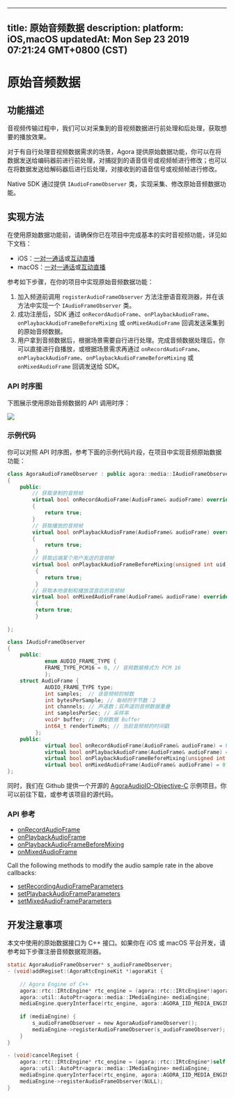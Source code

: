 
---
title: 原始音频数据
description: 
platform: iOS,macOS
updatedAt: Mon Sep 23 2019 07:21:24 GMT+0800 (CST)
---
# 原始音频数据
## 功能描述

音视频传输过程中，我们可以对采集到的音视频数据进行前处理和后处理，获取想要的播放效果。

对于有自行处理音视频数据需求的场景，Agora 提供原始数据功能，你可以在将数据发送给编码器前进行前处理，对捕捉到的语音信号或视频帧进行修改；也可以在将数据发送给解码器后进行后处理，对接收到的语音信号或视频帧进行修改。

Native SDK 通过提供 `IAudioFrameObserver` 类，实现采集、修改原始音频数据功能。

## 实现方法
在使用原始数据功能前，请确保你已在项目中完成基本的实时音视频功能，详见如下文档：
- iOS：[一对一通话](../../cn/Audio%20Broadcast/start_call_ios.md)或[互动直播](../../cn/Audio%20Broadcast/start_live_ios.md)
- macOS：[一对一通话](../../cn/Audio%20Broadcast/start_call_mac.md)或[互动直播](../../cn/Audio%20Broadcast/start_live_mac.md)

参考如下步骤，在你的项目中实现原始音频数据功能：

1. 加入频道前调用 `registerAudioFrameObserver` 方法注册语音观测器，并在该方法中实现一个 `IAudioFrameObserver` 类。
2. 成功注册后，SDK 通过 `onRecordAudioFrame`、`onPlaybackAudioFrame`、`onPlaybackAudioFrameBeforeMixing` 或 `onMixedAudioFrame` 回调发送采集到的原始音频数据。
3. 用户拿到音频数据后，根据场景需要自行进行处理。完成音频数据处理后，你可以直接进行自播放，或根据场景需求再通过 `onRecordAudioFrame`、`onPlaybackAudioFrame`、`onPlaybackAudioFrameBeforeMixing` 或 `onMixedAudioFrame` 回调发送给 SDK。

### API 时序图

下图展示使用原始音频数据的 API 调用时序：

![](https://web-cdn.agora.io/docs-files/1569209374977)

### 示例代码

你可以对照 API 时序图，参考下面的示例代码片段，在项目中实现音频原始数据功能：

```C++
class AgoraAudioFrameObserver : public agora::media::IAudioFrameObserver
{
    public:
        // 获取录制的音频帧
        virtual bool onRecordAudioFrame(AudioFrame& audioFrame) override
        {
            return true;
        }
        // 获取播放的音频帧
        virtual bool onPlaybackAudioFrame(AudioFrame& audioFrame) override
        {
            return true;
         }
        // 获取远端某个用户发送的音频帧
        virtual bool onPlaybackAudioFrameBeforeMixing(unsigned int uid, AudioFrame& audioFrame) override
         {
            return true;
         }
        // 获取本地录制和播放混音后的音频帧
        virtual bool onMixedAudioFrame(AudioFrame& audioFrame) override
         {
         return true;
         }
 
};

class IAudioFrameObserver
{
    public:
            enum AUDIO_FRAME_TYPE {
            FRAME_TYPE_PCM16 = 0, // 音频数据格式为 PCM 16
            };
    struct AudioFrame {
            AUDIO_FRAME_TYPE type;
            int samples;  // 该音频帧的帧数
            int bytesPerSample; // 每帧的字节数：2
            int channels; // 声道数；双声道则音频数据重叠
            int samplesPerSec; // 采样率
            void* buffer; // 音频数据 Buffer
            int64_t renderTimeMs; // 当前音频帧的时间戳
         };
    public:
            virtual bool onRecordAudioFrame(AudioFrame& audioFrame) = 0;
            virtual bool onPlaybackAudioFrame(AudioFrame& audioFrame) = 0;
            virtual bool onPlaybackAudioFrameBeforeMixing(unsigned int uid, AudioFrame& audioFrame) = 0;
            virtual bool onMixedAudioFrame(AudioFrame& audioFrame) = 0;
};
```

同时，我们在 Github 提供一个开源的 [AgoraAudioIO-Objective-C](https://github.com/AgoraIO/Advanced-Audio/tree/master/Custom-Audio-Device/AgoraAudioIO-Objective-C) 示例项目。你可以前往下载，或参考该项目的源代码。

### API 参考

- [onRecordAudioFrame](https://docs.agora.io/cn/Audio%20Broadcast/API%20Reference/cpp/classagora_1_1media_1_1_i_audio_frame_observer.html#ac6ab0c792420daf929fed78f9d39f728)
- [onPlaybackAudioFrame](https://docs.agora.io/cn/Audio%20Broadcast/API%20Reference/cpp/classagora_1_1media_1_1_i_audio_frame_observer.html#aefc7f9cb0d1fcbc787775588bc849bac)
- [onPlaybackAudioFrameBeforeMixing](https://docs.agora.io/cn/Audio%20Broadcast/API%20Reference/cpp/classagora_1_1media_1_1_i_audio_frame_observer.html#ae04d85a65eefec5e7c1e0477bcaa067c)
- [onMixedAudioFrame](https://docs.agora.io/cn/Audio%20Broadcast/API%20Reference/cpp/classagora_1_1media_1_1_i_audio_frame_observer.html#a78d095cbd0b8ee04f657430bb6de8100)

Call the following methods to modify the audio sample rate in the above callbacks:

- [setRecordingAudioFrameParameters](https://docs.agora.io/cn/Audio%20Broadcast/API%20Reference/cpp/classagora_1_1rtc_1_1_i_rtc_engine.html#a2c4717760b5fbf1bb8c1a3c16ca67fe5)
- [setPlaybackAudioFrameParameters](https://docs.agora.io/cn/Audio%20Broadcast/API%20Reference/cpp/classagora_1_1rtc_1_1_i_rtc_engine.html#aa5f2f6eb3db5acaaf8c40818d90694f1)
- [setMixedAudioFrameParameters](https://docs.agora.io/cn/Audio%20Broadcast/API%20Reference/cpp/classagora_1_1rtc_1_1_i_rtc_engine.html#a520ebcda51b5eb488339f3a12dfb8013)


## 开发注意事项

本文中使用的原始数据接口为 C++ 接口。如果你在 iOS 或 macOS 平台开发，请参考如下步骤注册音频数据观测器。

```objective-c
static AgoraAudioFrameObserver* s_audioFrameObserver;
- (void)addRegiset:(AgoraRtcEngineKit *)agoraKit {
 
    // Agora Engine of C++
    agora::rtc::IRtcEngine* rtc_engine = (agora::rtc::IRtcEngine*)agoraKit.getNativeHandle;
    agora::util::AutoPtr<agora::media::IMediaEngine> mediaEngine;
    mediaEngine.queryInterface(rtc_engine, agora::AGORA_IID_MEDIA_ENGINE);
 
    if (mediaEngine) {
        s_audioFrameObserver = new AgoraAudioFrameObserver();
        mediaEngine->registerAudioFrameObserver(s_audioFrameObserver);
    }
}
 
- (void)cancelRegiset {
    agora::rtc::IRtcEngine* rtc_engine = (agora::rtc::IRtcEngine*)self.agoraKit.getNativeHandle;
    agora::util::AutoPtr<agora::media::IMediaEngine> mediaEngine;
    mediaEngine.queryInterface(rtc_engine, agora::AGORA_IID_MEDIA_ENGINE);
    mediaEngine->registerAudioFrameObserver(NULL);
}
```

